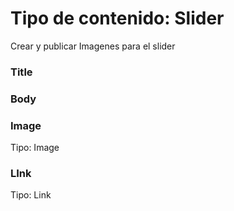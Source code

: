 # Tipo de contenido: Slider
Crear y publicar Imagenes para el slider
### Title
### Body 

### Image
  Tipo: Image 

### LInk
  Tipo: Link 
